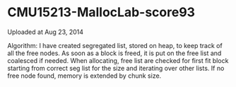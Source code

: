 CMU15213-MallocLab-score93
==========================
Uploaded at Aug 23, 2014

Algorithm: I have created segregated list, stored on heap, to keep track of all the free nodes. As soon as a block is freed, it is put on the free list and coalesced if needed. When allocating, free list are checked for first fit block starting from correct seg list for the size and iterating over other lists. If no free node found, memory is extended by chunk size.
